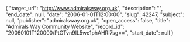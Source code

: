 {
  "target_url": "http://www.admiralsway.org.uk", 
  "description": "", 
  "end_date": null, 
  "date": "2006-01-01T12:00:00", 
  "slug": 42247, 
  "subject": null, 
  "publisher": "admiralsway.org.uk", 
  "open_access": false, 
  "title": "Admirals Way Community Website", 
  "record_id": "20060101T120000/PtGTvn9IL5we1phAHRI7sg==", 
  "start_date": null
}

